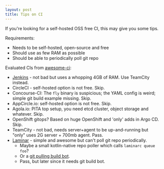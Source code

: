 ```yaml
---
layout: post
title: Tips on CI
---
```


If you're looking for a self-hosted OSS free CI, this may give you some tips.

Requirements:

* Needs to be self-hosted, open-source and free
* Should use as few RAM as possible
* Should be able to periodically poll git repo

Evaluated CIs from [awesome-ci](https://github.com/ligurio/awesome-ci):

* [Jenkins](https://www.jenkins.io/) - not bad but uses a whopping 4GB of RAM. Use TeamCity instead.
* CircleCI - self-hosted option is not free. Skip.
* Concourse-CI: The `fly` binary is suspicious; the YAML config is weird; simple git build example missing. Skip.
* AppCircle.io: self-hosted option is not free. Skip.
* Agola.io: PITA top setup, you need etcd cluster, object storage and whatever. Skip.
* OpenShift gitops? Based on huge OpenShift and 'only' adds in Argo CD. Skip.
* TeamCity - not bad, needs server+agent to be up-and-running but "only" uses 2G server + 700mb agent. Pass.
* [Laminar](https://laminar.ohwg.net/docs.html) - simple and awesome but can't poll git repo periodically.
  * Maybe a small kotlin-native repo poller which calls `laminarc queue foo`?
  * Or a [git pulling build bot](https://stackoverflow.com/questions/7166509/how-to-build-a-git-polling-build-bot).
  * Pass, but later since it needs git build bot.
